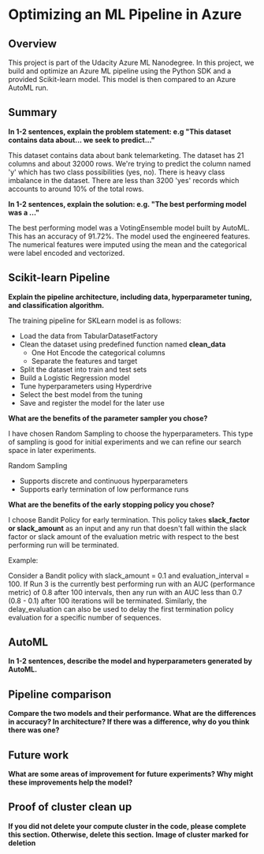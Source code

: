 # Optimizing an ML Pipeline in Azure

## Overview
This project is part of the Udacity Azure ML Nanodegree.
In this project, we build and optimize an Azure ML pipeline using the Python SDK and a provided Scikit-learn model.
This model is then compared to an Azure AutoML run.

## Summary
**In 1-2 sentences, explain the problem statement: e.g "This dataset contains data about... we seek to predict..."**

This dataset contains data about bank telemarketing. The dataset has 21 columns and about 32000 rows. We're trying to predict the column named 'y' which has two class possibilities (yes, no). There is heavy class imbalance in the dataset. There are less than 3200 'yes' records which accounts to around 10% of the total rows.

**In 1-2 sentences, explain the solution: e.g. "The best performing model was a ..."**

The best performing model was a VotingEnsemble model built by AutoML. This has an accuracy of 91.72%. The model used the engineered features. The numerical features were imputed using the mean and the categorical were label encoded and vectorized.

## Scikit-learn Pipeline
**Explain the pipeline architecture, including data, hyperparameter tuning, and classification algorithm.**

The training pipeline for SKLearn model is as follows:
* Load the data from TabularDatasetFactory
* Clean the dataset using predefined function named **clean_data**
  * One Hot Encode the categorical columns
  * Separate the features and target
* Split the dataset into train and test sets
* Build a Logistic Regression model
* Tune hyperparameters using Hyperdrive
* Select the best model from the tuning
* Save and register the model for the later use 

**What are the benefits of the parameter sampler you chose?**

I have chosen Random Sampling to choose the hyperparameters. This type of sampling is good for initial experiments and we can refine our search space in later experiments. 

Random Sampling
* Supports discrete and continuous hyperparameters
* Supports early termination of low performance runs

**What are the benefits of the early stopping policy you chose?**

I choose Bandit Policy for early termination. This policy takes **slack_factor or slack_amount** as an input and any run that doesn't fall within the slack factor or slack amount of the evaluation metric with respect to the best performing run will be terminated.

Example:

Consider a Bandit policy with slack_amount = 0.1 and evaluation_interval = 100. If Run 3 is the currently best performing run with an AUC (performance metric) of 0.8 after 100 intervals, then any run with an AUC less than 0.7 (0.8 - 0.1) after 100 iterations will be terminated. Similarly, the delay_evaluation can also be used to delay the first termination policy evaluation for a specific number of sequences.

## AutoML
**In 1-2 sentences, describe the model and hyperparameters generated by AutoML.**

## Pipeline comparison
**Compare the two models and their performance. What are the differences in accuracy? In architecture? If there was a difference, why do you think there was one?**

## Future work
**What are some areas of improvement for future experiments? Why might these improvements help the model?**

## Proof of cluster clean up
**If you did not delete your compute cluster in the code, please complete this section. Otherwise, delete this section.**
**Image of cluster marked for deletion**
